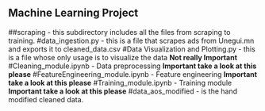## Machine Learning Project

##scraping - this subdirectory includes all the files from scraping to training.
    #data_ingestion.py - this is a file that scrapes ads from Unegui.mn and exports it to cleaned_data.csv
    #Data Visualization and Plotting.py - this is a file whose only usage is to visualize the data **Not really Important**
    #Cleaning_module.ipynb - Data preprocessing **Important take a look at this please**
    #FeatureEngineering_module.ipynb - Feature engineering **Important take a look at this please**
    #Training_module.ipynb - Training module **Important take a look at this please**
    #data_aos_modified - is the hand modified cleaned data.
